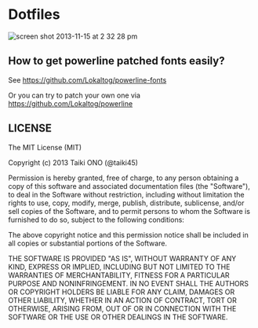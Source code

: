 # Dotfiles

![screen shot 2013-11-15 at 2 32 28 pm](https://f.cloud.github.com/assets/1460043/1548026/cc91ede6-4db8-11e3-9cc8-0531532f64c8.png)

## How to get powerline patched fonts easily?
See https://github.com/Lokaltog/powerline-fonts

Or you can try to patch your own one via https://github.com/Lokaltog/powerline


## LICENSE

The MIT License (MIT)

Copyright (c) 2013 Taiki ONO (@taiki45)

Permission is hereby granted, free of charge, to any person obtaining a copy
of this software and associated documentation files (the "Software"), to deal
in the Software without restriction, including without limitation the rights
to use, copy, modify, merge, publish, distribute, sublicense, and/or sell
copies of the Software, and to permit persons to whom the Software is
furnished to do so, subject to the following conditions:

The above copyright notice and this permission notice shall be included in
all copies or substantial portions of the Software.

THE SOFTWARE IS PROVIDED "AS IS", WITHOUT WARRANTY OF ANY KIND, EXPRESS OR
IMPLIED, INCLUDING BUT NOT LIMITED TO THE WARRANTIES OF MERCHANTABILITY,
FITNESS FOR A PARTICULAR PURPOSE AND NONINFRINGEMENT. IN NO EVENT SHALL THE
AUTHORS OR COPYRIGHT HOLDERS BE LIABLE FOR ANY CLAIM, DAMAGES OR OTHER
LIABILITY, WHETHER IN AN ACTION OF CONTRACT, TORT OR OTHERWISE, ARISING FROM,
OUT OF OR IN CONNECTION WITH THE SOFTWARE OR THE USE OR OTHER DEALINGS IN
THE SOFTWARE.
